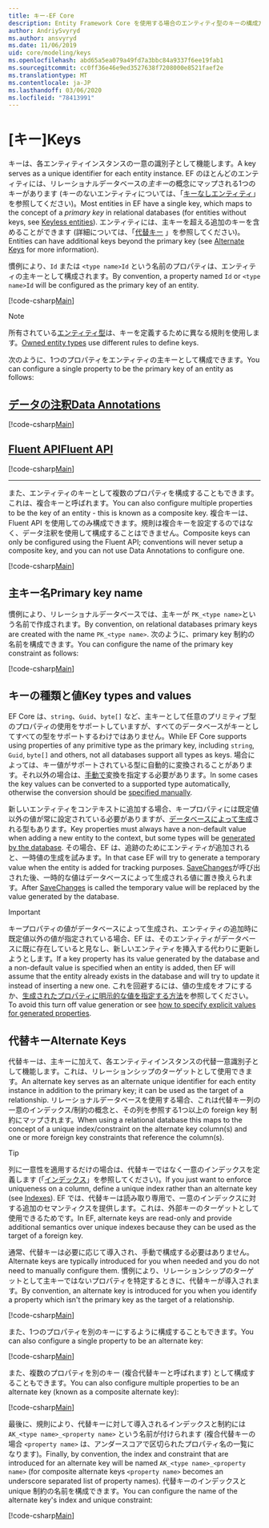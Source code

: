 ```yaml
---
title: キー-EF Core
description: Entity Framework Core を使用する場合のエンティティ型のキーの構成方法
author: AndriySvyryd
ms.author: ansvyryd
ms.date: 11/06/2019
uid: core/modeling/keys
ms.openlocfilehash: abd65a5ea079a49fd7a3bbc84a9337f6ee19fab1
ms.sourcegitcommit: cc0ff36e46e9ed3527638f7208000e8521faef2e
ms.translationtype: MT
ms.contentlocale: ja-JP
ms.lasthandoff: 03/06/2020
ms.locfileid: "78413991"
---
```

# <a name="keys"></a><span data-ttu-id="eb611-103">[キー]</span><span class="sxs-lookup"><span data-stu-id="eb611-103">Keys</span></span>

<span data-ttu-id="eb611-104">キーは、各エンティティインスタンスの一意の識別子として機能します。</span><span class="sxs-lookup"><span data-stu-id="eb611-104">A key serves as a unique identifier for each entity instance.</span></span> <span data-ttu-id="eb611-105">EF のほとんどのエンティティには、リレーショナルデータベースの*主キー*の概念にマップされる1つのキーがあります (キーのないエンティティについては、「[キーなしエンティティ](xref:core/modeling/keyless-entity-types)」を参照してください)。</span><span class="sxs-lookup"><span data-stu-id="eb611-105">Most entities in EF have a single key, which maps to the concept of a *primary key* in relational databases (for entities without keys, see [Keyless entities](xref:core/modeling/keyless-entity-types)).</span></span> <span data-ttu-id="eb611-106">エンティティには、主キーを超える追加のキーを含めることができます (詳細については、「[代替キー](#alternate-keys) 」を参照してください)。</span><span class="sxs-lookup"><span data-stu-id="eb611-106">Entities can have additional keys beyond the primary key (see [Alternate Keys](#alternate-keys) for more information).</span></span>

<span data-ttu-id="eb611-107">慣例により、`Id` または `<type name>Id` という名前のプロパティは、エンティティの主キーとして構成されます。</span><span class="sxs-lookup"><span data-stu-id="eb611-107">By convention, a property named `Id` or `<type name>Id` will be configured as the primary key of an entity.</span></span>

[!code-csharp[Main](../../../samples/core/Modeling/Conventions/KeyId.cs?name=KeyId&highlight=3,11)]

> [!NOTE]
> <span data-ttu-id="eb611-108">所有されている[エンティティ型](xref:core/modeling/owned-entities)は、キーを定義するために異なる規則を使用します。</span><span class="sxs-lookup"><span data-stu-id="eb611-108">[Owned entity types](xref:core/modeling/owned-entities) use different rules to define keys.</span></span>

<span data-ttu-id="eb611-109">次のように、1つのプロパティをエンティティの主キーとして構成できます。</span><span class="sxs-lookup"><span data-stu-id="eb611-109">You can configure a single property to be the primary key of an entity as follows:</span></span>

## <a name="data-annotations"></a>[<span data-ttu-id="eb611-110">データの注釈</span><span class="sxs-lookup"><span data-stu-id="eb611-110">Data Annotations</span></span>](#tab/data-annotations)

[!code-csharp[Main](../../../samples/core/Modeling/DataAnnotations/KeySingle.cs?name=KeySingle&highlight=3)]

## <a name="fluent-api"></a>[<span data-ttu-id="eb611-111">Fluent API</span><span class="sxs-lookup"><span data-stu-id="eb611-111">Fluent API</span></span>](#tab/fluent-api)

[!code-csharp[Main](../../../samples/core/Modeling/FluentAPI/KeySingle.cs?name=KeySingle&highlight=4)]

***

<span data-ttu-id="eb611-112">また、エンティティのキーとして複数のプロパティを構成することもできます。これは、複合キーと呼ばれます。</span><span class="sxs-lookup"><span data-stu-id="eb611-112">You can also configure multiple properties to be the key of an entity - this is known as a composite key.</span></span> <span data-ttu-id="eb611-113">複合キーは、Fluent API を使用してのみ構成できます。規則は複合キーを設定するのではなく、データ注釈を使用して構成することはできません。</span><span class="sxs-lookup"><span data-stu-id="eb611-113">Composite keys can only be configured using the Fluent API; conventions will never setup a composite key, and you can not use Data Annotations to configure one.</span></span>

[!code-csharp[Main](../../../samples/core/Modeling/FluentAPI/KeyComposite.cs?name=KeyComposite&highlight=4)]

## <a name="primary-key-name"></a><span data-ttu-id="eb611-114">主キー名</span><span class="sxs-lookup"><span data-stu-id="eb611-114">Primary key name</span></span>

<span data-ttu-id="eb611-115">慣例により、リレーショナルデータベースでは、主キーが `PK_<type name>`という名前で作成されます。</span><span class="sxs-lookup"><span data-stu-id="eb611-115">By convention, on relational databases primary keys are created with the name `PK_<type name>`.</span></span> <span data-ttu-id="eb611-116">次のように、primary key 制約の名前を構成できます。</span><span class="sxs-lookup"><span data-stu-id="eb611-116">You can configure the name of the primary key constraint as follows:</span></span>

[!code-csharp[Main](../../../samples/core/Modeling/FluentAPI/KeyName.cs?name=KeyName&highlight=5)]

## <a name="key-types-and-values"></a><span data-ttu-id="eb611-117">キーの種類と値</span><span class="sxs-lookup"><span data-stu-id="eb611-117">Key types and values</span></span>

<span data-ttu-id="eb611-118">EF Core は、`string`、`Guid`、`byte[]` など、主キーとして任意のプリミティブ型のプロパティの使用をサポートしていますが、すべてのデータベースがキーとしてすべての型をサポートするわけではありません。</span><span class="sxs-lookup"><span data-stu-id="eb611-118">While EF Core supports using properties of any primitive type as the primary key, including `string`, `Guid`, `byte[]` and others, not all databases support all types as keys.</span></span> <span data-ttu-id="eb611-119">場合によっては、キー値がサポートされている型に自動的に変換されることがあります。それ以外の場合は、[手動で](xref:core/modeling/value-conversions)変換を指定する必要があります。</span><span class="sxs-lookup"><span data-stu-id="eb611-119">In some cases the key values can be converted to a supported type automatically, otherwise the conversion should be [specified manually](xref:core/modeling/value-conversions).</span></span>

<span data-ttu-id="eb611-120">新しいエンティティをコンテキストに追加する場合、キープロパティには既定値以外の値が常に設定されている必要がありますが、[データベースによって生成](xref:core/modeling/generated-properties)される型もあります。</span><span class="sxs-lookup"><span data-stu-id="eb611-120">Key properties must always have a non-default value when adding a new entity to the context, but some types will be [generated by the database](xref:core/modeling/generated-properties).</span></span> <span data-ttu-id="eb611-121">その場合、EF は、追跡のためにエンティティが追加されると、一時値の生成を試みます。</span><span class="sxs-lookup"><span data-stu-id="eb611-121">In that case EF will try to generate a temporary value when the entity is added for tracking purposes.</span></span> <span data-ttu-id="eb611-122">[SaveChanges](/dotnet/api/Microsoft.EntityFrameworkCore.DbContext.SaveChanges)が呼び出された後、一時的な値はデータベースによって生成される値に置き換えられます。</span><span class="sxs-lookup"><span data-stu-id="eb611-122">After [SaveChanges](/dotnet/api/Microsoft.EntityFrameworkCore.DbContext.SaveChanges) is called the temporary value will be replaced by the value generated by the database.</span></span>

> [!Important]
> <span data-ttu-id="eb611-123">キープロパティの値がデータベースによって生成され、エンティティの追加時に既定値以外の値が指定されている場合、EF は、そのエンティティがデータベースに既に存在していると見なし、新しいエンティティを挿入する代わりに更新しようとします。</span><span class="sxs-lookup"><span data-stu-id="eb611-123">If a key property has its value generated by the database and a non-default value is specified when an entity is added, then EF will assume that the entity already exists in the database and will try to update it instead of inserting a new one.</span></span> <span data-ttu-id="eb611-124">これを回避するには、値の生成をオフにするか、[生成されたプロパティに明示的な値を指定する方法](../saving/explicit-values-generated-properties.md)を参照してください。</span><span class="sxs-lookup"><span data-stu-id="eb611-124">To avoid this turn off value generation or see [how to specify explicit values for generated properties](../saving/explicit-values-generated-properties.md).</span></span>

## <a name="alternate-keys"></a><span data-ttu-id="eb611-125">代替キー</span><span class="sxs-lookup"><span data-stu-id="eb611-125">Alternate Keys</span></span>

<span data-ttu-id="eb611-126">代替キーは、主キーに加えて、各エンティティインスタンスの代替一意識別子として機能します。これは、リレーションシップのターゲットとして使用できます。</span><span class="sxs-lookup"><span data-stu-id="eb611-126">An alternate key serves as an alternate unique identifier for each entity instance in addition to the primary key; it can be used as the target of a relationship.</span></span> <span data-ttu-id="eb611-127">リレーショナルデータベースを使用する場合、これは代替キー列の一意のインデックス/制約の概念と、その列を参照する1つ以上の foreign key 制約にマップされます。</span><span class="sxs-lookup"><span data-stu-id="eb611-127">When using a relational database this maps to the concept of a unique index/constraint on the alternate key column(s) and one or more foreign key constraints that reference the column(s).</span></span>

> [!TIP]
> <span data-ttu-id="eb611-128">列に一意性を適用するだけの場合は、代替キーではなく一意のインデックスを定義します (「[インデックス](indexes.md)」を参照してください)。</span><span class="sxs-lookup"><span data-stu-id="eb611-128">If you just want to enforce uniqueness on a column, define a unique index rather than an alternate key (see [Indexes](indexes.md)).</span></span> <span data-ttu-id="eb611-129">EF では、代替キーは読み取り専用で、一意のインデックスに対する追加のセマンティクスを提供します。これは、外部キーのターゲットとして使用できるためです。</span><span class="sxs-lookup"><span data-stu-id="eb611-129">In EF, alternate keys are read-only and provide additional semantics over unique indexes because they can be used as the target of a foreign key.</span></span>

<span data-ttu-id="eb611-130">通常、代替キーは必要に応じて導入され、手動で構成する必要はありません。</span><span class="sxs-lookup"><span data-stu-id="eb611-130">Alternate keys are typically introduced for you when needed and you do not need to manually configure them.</span></span> <span data-ttu-id="eb611-131">慣例により、リレーションシップのターゲットとして主キーではないプロパティを特定するときに、代替キーが導入されます。</span><span class="sxs-lookup"><span data-stu-id="eb611-131">By convention, an alternate key is introduced for you when you identify a property which isn't the primary key as the target of a relationship.</span></span>

[!code-csharp[Main](../../../samples/core/Modeling/Conventions/AlternateKey.cs?name=AlternateKey&highlight=12)]

<span data-ttu-id="eb611-132">また、1つのプロパティを別のキーにするように構成することもできます。</span><span class="sxs-lookup"><span data-stu-id="eb611-132">You can also configure a single property to be an alternate key:</span></span>

[!code-csharp[Main](../../../samples/core/Modeling/FluentAPI/AlternateKeySingle.cs?name=AlternateKeySingle&highlight=4)]

<span data-ttu-id="eb611-133">また、複数のプロパティを別のキー (複合代替キーと呼ばれます) として構成することもできます。</span><span class="sxs-lookup"><span data-stu-id="eb611-133">You can also configure multiple properties to be an alternate key (known as a composite alternate key):</span></span>

[!code-csharp[Main](../../../samples/core/Modeling/FluentAPI/AlternateKeyComposite.cs?name=AlternateKeyComposite&highlight=4)]

<span data-ttu-id="eb611-134">最後に、規則により、代替キーに対して導入されるインデックスと制約には `AK_<type name>_<property name>` という名前が付けられます (複合代替キーの場合 `<property name>` は、アンダースコアで区切られたプロパティ名の一覧になります)。</span><span class="sxs-lookup"><span data-stu-id="eb611-134">Finally, by convention, the index and constraint that are introduced for an alternate key will be named `AK_<type name>_<property name>` (for composite alternate keys `<property name>` becomes an underscore separated list of property names).</span></span> <span data-ttu-id="eb611-135">代替キーのインデックスと unique 制約の名前を構成できます。</span><span class="sxs-lookup"><span data-stu-id="eb611-135">You can configure the name of the alternate key's index and unique constraint:</span></span>

[!code-csharp[Main](../../../samples/core/Modeling/FluentAPI/AlternateKeyName.cs?name=AlternateKeyName&highlight=5)]
